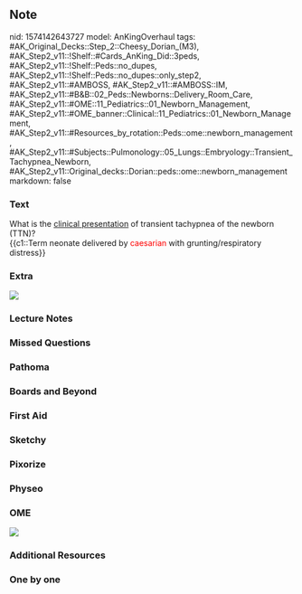 ## Note
nid: 1574142643727
model: AnKingOverhaul
tags: #AK_Original_Decks::Step_2::Cheesy_Dorian_(M3), #AK_Step2_v11::!Shelf::#Cards_AnKing_Did::3peds, #AK_Step2_v11::!Shelf::Peds::no_dupes, #AK_Step2_v11::!Shelf::Peds::no_dupes::only_step2, #AK_Step2_v11::#AMBOSS, #AK_Step2_v11::#AMBOSS::IM, #AK_Step2_v11::#B&B::02_Peds::Newborns::Delivery_Room_Care, #AK_Step2_v11::#OME::11_Pediatrics::01_Newborn_Management, #AK_Step2_v11::#OME_banner::Clinical::11_Pediatrics::01_Newborn_Management, #AK_Step2_v11::#Resources_by_rotation::Peds::ome::newborn_management, #AK_Step2_v11::#Subjects::Pulmonology::05_Lungs::Embryology::Transient_Tachypnea_Newborn, #AK_Step2_v11::Original_decks::Dorian::peds::ome::newborn_management
markdown: false

### Text
<div>
  What is the <u>clinical presentation</u> of transient tachypnea
  of the newborn (TTN)?
</div>
<div>
  {{c1::Term neonate delivered by <font color="#FF0000" style=
  "">caesarian</font> with grunting/respiratory distress}}
</div>

### Extra
<img src="Screenshot%2011_19_2019%2012_47_32%20AM.png">

### Lecture Notes


### Missed Questions


### Pathoma


### Boards and Beyond


### First Aid


### Sketchy


### Pixorize


### Physeo


### OME
<div class="ome-widget">
  <a href=
  "https://onlinemeded.org/spa/pediatrics/newborn-management/acquire?ref=anki">
  <img src="_OME_AnkiFlashcards_Lesson_2.png"></a>
</div>

### Additional Resources


### One by one

